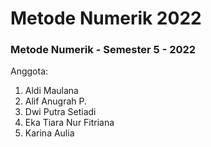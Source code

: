 # Metode Numerik 2022
### Metode Numerik - Semester 5 - 2022
Anggota:
1. Aldi Maulana
2. Alif Anugrah P.
3. Dwi Putra Setiadi
4. Eka Tiara Nur Fitriana
5. Karina Aulia
